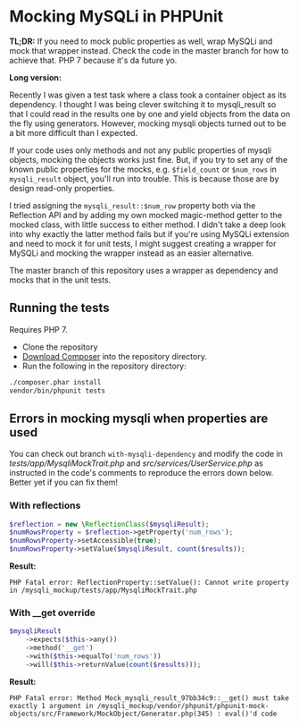 # Mocking MySQLi in PHPUnit

**TL;DR:** If you need to mock public properties as well, wrap MySQLi and mock
that wrapper instead. Check the code in the master branch for how to achieve
that. PHP 7 because it's da future yo.

**Long version:**

Recently I was given a test task where a class took a container object as its
dependency. I thought I was being clever switching it to mysqli_result so that I
could read in the results one by one and yield objects from the data on the fly
using generators. However, mocking mysqli objects turned out to be a bit more
difficult than I expected.

If your code uses only methods and not any public properties of mysqli objects,
mocking the objects works just fine. But, if you try to set any of the known
public properties for the mocks, e.g. ```$field_count``` or ```$num_rows``` in
```mysqli_result``` object, you'll run into trouble. This is because those are
by design read-only properties.

I tried assigning the ```mysqli_result::$num_row``` property both via the
Reflection API and by adding my own mocked magic-method getter to the mocked
class, with little success to either method. I didn't take a deep look into why
exactly the latter method fails but if you're using MySQLi extension and need to
mock it for unit tests, I might suggest creating a wrapper for MySQLi and
mocking the wrapper instead as an easier alternative.

The master branch of this repository uses a wrapper as dependency and mocks that
in the unit tests.

## Running the tests

Requires PHP 7.

- Clone the repository
- [Download Composer](https://getcomposer.org/download/) into the repository
  directory.
- Run the following in the repository directory:

```sh
./composer.phar install
vendor/bin/phpunit tests
```

## Errors in mocking mysqli when properties are used

You can check out branch ```with-mysqli-dependency``` and modify the code in
*tests/app/MysqliMockTrait.php* and *src/services/UserService.php* as instructed
in the code's comments to reproduce the errors down below. Better yet if you can
fix them!

### With reflections

```php
$reflection = new \ReflectionClass($mysqliResult);
$numRowsProperty = $reflection->getProperty('num_rows');
$numRowsProperty->setAccessible(true);
$numRowsProperty->setValue($mysqliResult, count($results));
```

**Result:**

```PHP Fatal error: ReflectionProperty::setValue(): Cannot write property in /mysqli_mockup/tests/app/MysqliMockTrait.php```

### With __get override

```php
$mysqliResult
    ->expects($this->any())
    ->method('__get')
    ->with($this->equalTo('num_rows'))
    ->will($this->returnValue(count($results)));
```

**Result:**

```PHP Fatal error: Method Mock_mysqli_result_97bb34c9::__get() must take exactly 1 argument in /mysqli_mockup/vendor/phpunit/phpunit-mock-objects/src/Framework/MockObject/Generator.php(345) : eval()'d code```
